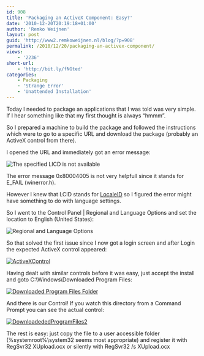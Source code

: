```yaml
---
id: 908
title: 'Packaging an ActiveX Component: Easy?'
date: '2010-12-20T20:19:18+01:00'
author: 'Remko Weijnen'
layout: post
guid: 'http://www2.remkoweijnen.nl/blog/?p=908'
permalink: /2010/12/20/packaging-an-activex-component/
views:
    - '2236'
short-url:
    - 'http://bit.ly/fNGted'
categories:
    - Packaging
    - 'Strange Error'
    - 'Unattended Installation'
---
```


Today I needed to package an applications that I was told was very simple. If I hear something like that my first thought is always “hmmm”.

So I prepared a machine to build the package and followed the instructions which were to go to a specific URL and download the package (probably an ActiveX control from there).

I opened the URL and immediately got an error message:

![The specified LICD is not available](http://192.168.40.25:8081/wp-content/uploads/2010/12/lciderror.png)

The error message 0x80004005 is not very helpfull since it stands for E\_FAIL (winerror.h).

However I knew that LCID stands for [LocaleID](http://msdn.microsoft.com/en-us/goglobal/bb964664 "Local IDs Assigned by Microsoft") so I figured the error might have something to do with language settings.

So I went to the Control Panel | Regional and Language Options and set the location to English (United States):

![Regional and Language Options](http://192.168.40.25:8081/wp-content/uploads/2010/12/regionallanguageoptions.png)

So that solved the first issue since I now got a login screen and after Login the expected ActiveX control appeared:

[![ActiveXControl](http://192.168.40.25:8081/wp-content/uploads/2010/12/activexcontrol-small.png)](http://192.168.40.25:8081/wp-content/uploads/2010/12/activexcontrol.png)

Having dealt with similar controls before it was easy, just accept the install and goto C:\\Windows\\Downloaded Program Files:

[![Downloaded Program Files Folder](http://192.168.40.25:8081/wp-content/uploads/2010/12/downloadededprogramfiles-small.png)](http://192.168.40.25:8081/wp-content/uploads/2010/12/downloadededprogramfiles.png)

And there is our Control! If you watch this directory from a Command Prompt you can see the actual control:

[![DownloadededProgramFiles2](http://192.168.40.25:8081/wp-content/uploads/2010/12/downloadededprogramfiles2-small.png)](http://192.168.40.25:8081/wp-content/uploads/2010-12/downloadededprogramfiles2.png)

The rest is easy: just copy the file to a user accessible folder (%systemroot%\\system32 seems most appropriate) and register it with RegSvr32 XUpload.ocx or silently with RegSvr32 /s XUpload.ocx